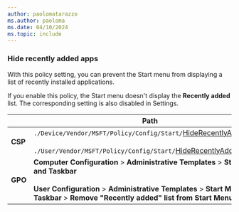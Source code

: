 ```yaml
---
author: paolomatarazzo
ms.author: paoloma
ms.date: 04/10/2024
ms.topic: include
---
```


### Hide recently added apps

With this policy setting, you can prevent the Start menu from displaying a list of recently installed applications.

If you enable this policy, the Start menu doesn't display the **Recently added** list. The corresponding setting is also disabled in Settings.

|  | Path |
|--|--|
| **CSP** | `./Device/Vendor/MSFT/Policy/Config/Start/`[HideRecentlyAddedApps](/windows/client-management/mdm/policy-csp-start#hiderecentlyaddedapps)<br><br>`./User/Vendor/MSFT/Policy/Config/Start/`[HideRecentlyAddedApps](/windows/client-management/mdm/policy-csp-start#hiderecentlyaddedapps) |
| **GPO** | **Computer Configuration** > **Administrative Templates** > **Start Menu and Taskbar**<br><br> **User Configuration** > **Administrative Templates** > **Start Menu and Taskbar** > **Remove "Recently added" list from Start Menu** |
